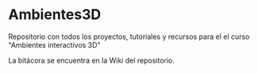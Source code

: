 # Ambientes3D

Repositorio con todos los proyectos, tutoriales y recursos para el el curso "Ambientes interactivos 3D"

La bitácora se encuentra en la Wiki del repositorio. 
